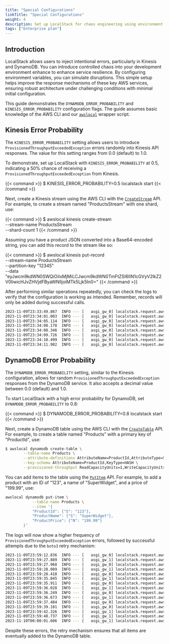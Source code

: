 ```yaml
---
title: "Special Configurations"
linkTitle: "Special Configurations"
weight: 4
description: Set up LocalStack for chaos engineering using environment variables.
tags: ["Enterprise plan"]
---
```


## Introduction

LocalStack allows users to inject intentional errors, particularly in Kinesis and DynamoDB. You can introduce controlled chaos into your development environment enhance to enhance service resilience. By configuring environment variables, you can simulate disruptions. This simple setup helps improve the response mechanisms of these key AWS services, ensuring robust architecture under challenging conditions with minimal initial configuration.

This guide demonstrates the `DYNAMODB_ERROR_PROBABILITY` and `KINESIS_ERROR_PROBABILITY` configuration flags. The guide assumes basic knowledge of the AWS CLI and our [`awslocal`](https://github.com/localstack/awscli-local) wrapper script.

## Kinesis Error Probability

The `KINESIS_ERROR_PROBABILITY` setting allows users to introduce `ProvisionedThroughputExceededException` errors randomly into Kinesis API responses. The value for this setting ranges from 0.0 (default) to 1.0.

To demonstrate, set up LocalStack with `KINESIS_ERROR_PROBABILITY` at 0.5, indicating a 50% chance of receiving a `ProvisionedThroughputExceededException` from Kinesis.

{{< command >}}
$ KINESIS_ERROR_PROBABILITY=0.5 localstack start
{{< /command >}}

Next, create a Kinesis stream using the AWS CLI with the [`CreateStream`](https://docs.aws.amazon.com/kinesis/latest/APIReference/API_CreateStream.html) API. For example, to create a stream named "ProductsStream" with one shard, use:

{{< command >}}
$ awslocal kinesis create-stream \
        --stream-name ProductsStream \
        --shard-count 1
{{< /command >}}

Assuming you have a product JSON converted into a Base64-encoded string, you can add this record to the stream like so:

{{< command >}}
$ awslocal kinesis put-record \
        --stream-name ProductsStream \
        --partition-key "12345" \
        --data "eyJwcm9kdWN0SWQiOiIxMjMiLCJwcm9kdWN0TmFtZSI6IlN1cGVyV2lkZ2V0IiwicHJvZHVjdFByaWNlIjoiMTk5Ljk5In0="
{{< /command >}}

After performing similar operations repeatedly, you can check the logs to verify that the configuration is working as intended. Remember, records will only be added during successful calls.

```bash
2023-11-09T23:33:49.867  INFO --- [   asgi_gw_0] localstack.request.aws     : AWS kinesis.CreateStream => 200
2023-11-09T23:34:01.003  INFO --- [   asgi_gw_0] localstack.request.aws     : AWS kinesis.PutRecord => 200
2023-11-09T23:34:05.114  INFO --- [   asgi_gw_0] localstack.request.aws     : AWS kinesis.PutRecord => 200
2023-11-09T23:34:08.178  INFO --- [   asgi_gw_0] localstack.request.aws     : AWS kinesis.PutRecord => 400 (ProvisionedThroughputExceededException)
2023-11-09T23:34:08.346  INFO --- [   asgi_gw_0] localstack.request.aws     : AWS kinesis.PutRecord => 200
2023-11-09T23:34:09.726  INFO --- [   asgi_gw_0] localstack.request.aws     : AWS kinesis.PutRecord => 400 (ProvisionedThroughputExceededException)
2023-11-09T23:34:10.499  INFO --- [   asgi_gw_0] localstack.request.aws     : AWS kinesis.PutRecord => 200
2023-11-09T23:34:11.982  INFO --- [   asgi_gw_0] localstack.request.aws     : AWS kinesis.PutRecord => 200
```

## DynamoDB Error Probability

The `DYNAMODB_ERROR_PROBABILITY` setting, similar to the Kinesis configuration, allows for random `ProvisionedThroughputExceededException` responses from the DynamoDB service. It also accepts a decimal value between 0.0 (default) and 1.0.

To start LocalStack with a high error probability for DynamoDB, set `DYNAMODB_ERROR_PROBABILITY` to 0.8:

{{< command >}}
$ DYNAMODB_ERROR_PROBABILITY=0.8 localstack start
{{< /command >}}

Next, create a DynamoDB table using the AWS CLI with the [`CreateTable`](https://docs.aws.amazon.com/amazondynamodb/latest/APIReference/API_CreateTable.html) API. For example, to create a table named "Products" with a primary key of "ProductId", use:

```bash
$ awslocal dynamodb create-table \
        --table-name Products \
        --attribute-definitions AttributeName=ProductId,AttributeType=S \
        --key-schema AttributeName=ProductId,KeyType=HASH \
        --provisioned-throughput ReadCapacityUnits=1,WriteCapacityUnits=1
```

You can add items to the table using the [`PutItem`](https://docs.aws.amazon.com/amazondynamodb/latest/APIReference/API_PutItem.html) API. For example, to add a product with an ID of "123", a name of "SuperWidget", and a price of "199.99", use:

```bash
awslocal dynamodb put-item \
            --table-name Products \
            --item '{
            "ProductId": {"S": "123"},
            "ProductName": {"S": "SuperWidget"},
            "ProductPrice": {"N": "199.99"}
        }'
```

The logs will now show a higher frequency of `ProvisionedThroughputExceededException` errors, followed by successful attempts due to the `boto3` retry mechanism:

```bash
2023-11-09T23:59:12.836  INFO --- [   asgi_gw_0] localstack.request.aws     : AWS dynamodb.CreateTable => 200
2023-11-09T23:59:27.889  INFO --- [   asgi_gw_1] localstack.request.aws     : AWS dynamodb.PutItem => 400 (ProvisionedThroughputExceededException)
2023-11-09T23:59:27.968  INFO --- [   asgi_gw_0] localstack.request.aws     : AWS dynamodb.PutItem => 400 (ProvisionedThroughputExceededException)
2023-11-09T23:59:28.089  INFO --- [   asgi_gw_1] localstack.request.aws     : AWS dynamodb.PutItem => 400 (ProvisionedThroughputExceededException)
2023-11-09T23:59:28.410  INFO --- [   asgi_gw_0] localstack.request.aws     : AWS dynamodb.PutItem => 200
2023-11-09T23:59:35.845  INFO --- [   asgi_gw_1] localstack.request.aws     : AWS dynamodb.PutItem => 400 (ProvisionedThroughputExceededException)
2023-11-09T23:59:35.911  INFO --- [   asgi_gw_0] localstack.request.aws     : AWS dynamodb.PutItem => 400 (ProvisionedThroughputExceededException)
2023-11-09T23:59:36.028  INFO --- [   asgi_gw_1] localstack.request.aws     : AWS dynamodb.PutItem => 400 (ProvisionedThroughputExceededException)
2023-11-09T23:59:36.249  INFO --- [   asgi_gw_0] localstack.request.aws     : AWS dynamodb.PutItem => 400 (ProvisionedThroughputExceededException)
2023-11-09T23:59:36.673  INFO --- [   asgi_gw_1] localstack.request.aws     : AWS dynamodb.PutItem => 400 (ProvisionedThroughputExceededException)
2023-11-09T23:59:37.484  INFO --- [   asgi_gw_0] localstack.request.aws     : AWS dynamodb.PutItem => 400 (ProvisionedThroughputExceededException)
2023-11-09T23:59:39.101  INFO --- [   asgi_gw_0] localstack.request.aws     : AWS dynamodb.PutItem => 400 (ProvisionedThroughputExceededException)
2023-11-09T23:59:42.326  INFO --- [   asgi_gw_1] localstack.request.aws     : AWS dynamodb.PutItem => 400 (ProvisionedThroughputExceededException)
2023-11-09T23:59:48.737  INFO --- [   asgi_gw_1] localstack.request.aws     : AWS dynamodb.PutItem => 400 (ProvisionedThroughputExceededException)
2023-11-10T00:00:01.606  INFO --- [   asgi_gw_1] localstack.request.aws     : AWS dynamodb.PutItem => 200
```

Despite these errors, the retry mechanism ensures that all items are eventually added to the DynamoDB table.
